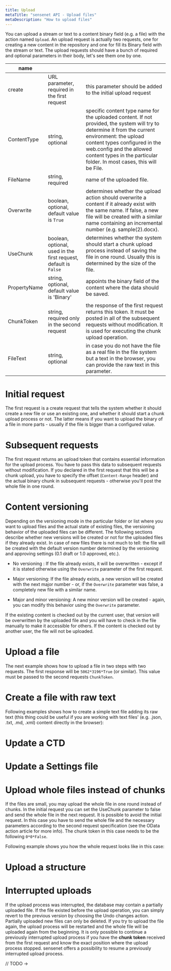 ```yaml
---
title: Upload
metaTitle: "sensenet API - Upload files"
metaDescription: "How to upload files"
---
```


You can upload a stream or text to a content binary field (e.g. a file) with the action named `Upload`. An upload request is actually two requests, one for creating a new content in the repository and one for fill its Binary field with the stream or text. The upload requests should have a bunch of required and optional parameters in their body, let's see them one by one.

| name |||
|-|-|-|
| create | URL parameter, required in the first request | this parameter should be added to the initial upload request |
| ContentType | string, optional | specific content type name for the uploaded content. If not provided, the system will try to determine it from the current environment: the upload content types configured in the web.config and the allowed content types in the particular folder. In most cases, this will be File. |
| FileName | string, required | name of the uploaded file. |
| Overwrite| boolean, optional, default value is `True` | determines whether the upload action should overwrite a content if it already exist with the same name. If false, a new file will be created with a similar name containing an incremental number (e.g. sample(2).docx). |
| UseChunk | boolean, optional, used in the first request, default is `False` | determines whether the system should start a chunk upload process instead of saving the file in one round. Usually this is determined by the size of the file.|
| PropertyName | string, optional, default value is 'Binary' | appoints the binary field of the content where the data should be saved. |
| ChunkToken | string, required only in the second request | the response of the first request returns this token. It must be posted in all of the subsequent requests without modification. It is used for executing the chunk upload operation. |
| FileText | string, optional | in case you do not have the file as a real file in the file system but a text in the browser, you can provide the raw text in this parameter.

# Initial request

The first request is a create request that tells the system whether it should create a new file or use an existing one, and whether it should start a chunk upload process or not. The latter means if you want to upload the binary of a file in more parts - usually if the file is bigger than a configured value.

# Subsequent requests

The first request returns an upload token that contains essential information for the upload process. You have to pass this data to subsequent requests without modification. If you declared in the first request that this will be a chunk upload, you have to specify the offset (`Content-Range` header) and the actual binary chunk in subsequent requests - otherwise you'll post the whole file in one round.

# Content versioning

Depending on the versioning mode in the particular folder or list where you want to upload files and the actual state of existing files, the versioning behavior of the uploaded files can be different. The following sections describe whether new versions will be created or not for the uploaded files if they already exist. In case of new files there is not much to tell: the file will be created with the default version number determined by the versioning and approving settings (0.1 draft or 1.0 approved, etc.).

- No versioning : If the file already exists, it will be overwritten - except if it is stated otherwise using the `Overwrite` parameter of the first request.

- Major versioning: If the file already exists, a new version will be created with the next major number - or, if the `Overwrite` parameter was false, a completely new file with a similar name.

- Major and minor versioning: A new minor version will be created - again, you can modify this behavior using the `Overwrite` parameter.

<note>
If the existing content is checked out by the current user, that version will be overwritten by the uploaded file and you will have to check in the file manually to make it accessible for others. If the content is checked out by another user, the file will not be uploaded.
</note>

# Upload a file

The next example shows how to upload a file in two steps with two requests.
The first response will be `5062*3196*True` (or similar). This value must be passed to the second requests `ChunkToken`.

<tab category="content-management" article="upload" example="uploadFile" />

# Create a file with raw text

Following examples shows how to create a simple text file adding its raw text (this thing could be useful if you are working with text files' (e.g. .json, .txt, .md, .xml) content directly in the browser):

<tab category="content-management" article="upload" example="uploadRawText" />

# Update a CTD

<tab category="content-management" article="upload" example="updateCTD" />

# Update a Settings file

<tab category="content-management" article="upload" example="updateSettings" />

# Upload whole files instead of chunks

If the files are small, you may upload the whole file in one round instead of chunks. In the initial request you can set the UseChunk parameter to false and send the whole file in the next request. It is possible to avoid the initial request. In this case you have to send the whole file and the necessary parameters according to the second request specification (see the OData action article for more info). The chunk token in this case needs to be the following `0*0*False`.

Following example shows you how the whole request looks like in this case:

<tab category="content-management" article="upload" example="uploadFileNoChunks" />

# Upload a structure

<tab category="content-management" article="upload" example="uploadStructure" />

# Interrupted uploads

If the upload process was interrupted, the database may contain a partially uploaded file. If the file existed before the upload operation, you can simply revert to the previous version by choosing the Undo changes action. Partially uploaded new files can only be deleted. If you try to upload the file again, the upload process will be restarted and the whole file will be uploaded again from the beginning. It is only possible to continue a previously interrupted upload process if you have the **chunk token** received from the first request and know the exact position where the upload process stopped. sensenet offers a possibility to resume a previously interrupted upload process.

// TODO ->

<tab category="content-management" article="upload" example="uploadResume" />
